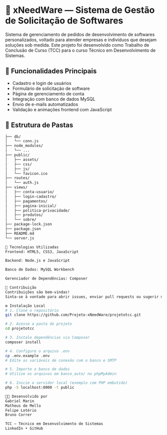 # 🧠 xNeedWare — Sistema de Gestão de Solicitação de Softwares

Sistema de gerenciamento de pedidos de desenvolvimento de softwares personalizados, voltado para atender empresas e indivíduos que desejam soluções sob medida. Este projeto foi desenvolvido como Trabalho de Conclusão de Curso (TCC) para o curso Técnico em Desenvolvimento de Sistemas.

## 🚀 Funcionalidades Principais

- Cadastro e login de usuários
- Formulário de solicitação de software
- Página de gerenciamento de conta
- Integração com banco de dados MySQL
- Envio de e-mails automatizados
- Validação e animações frontend com JavaScript

## 📁 Estrutura de Pastas

```bash
├── db/         
│   └── conn.js
├── node_modules/
│   └── ...
├── public/
│   ├── assets/
│   ├── css/
│   ├── js/
│   └── favicon.ico
├── routes/
│   └── auth.js
├── views/
│   ├── conta-usuario/
│   ├── login-cadastro/
│   ├── pagamentos/
│   ├── pagina-inicial/
│   ├── politica-privacidade/
│   ├── produtos/
│   └── sobre/
├── package-lock.json
├── package.json
├── README.md
└── server.js

🧰 Tecnologias Utilizadas
Frontend: HTML5, CSS3, JavaScript

Backend: Node.js e JavaScript

Banco de Dados: MySQL Workbench

Gerenciador de Dependências: Composer

🤝 Contribuição
Contribuições são bem-vindas!
Sinta-se à vontade para abrir issues, enviar pull requests ou sugerir melhorias.

⚙️ Instalação Local
# 1. Clone o repositório
git clone https://github.com/Projeto-xNeedWare/projetotcc.git

# 2. Acesse a pasta do projeto
cd projetotcc

# 3. Instale dependências via Composer
composer install

# 4. Configure o arquivo .env
cp .env.example .env
# Edite as variáveis de conexão com o banco e SMTP

# 5. Importe o banco de dados
# Utilize os arquivos em banco_auto/ no phpMyAdmin

# 6. Inicie o servidor local (exemplo com PHP embutido)
php -S localhost:8000 -t public

👨‍💻 Desenvolvido por
Gabriel Marin
Matheus de Mello
Felipe Lotério
Bruno Correr

TCC — Técnico em Desenvolvimento de Sistemas
LinkedIn • GitHub